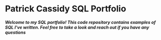 # Patrick Cassidy SQL Portfolio


 ##### Welcome to my SQL portfolio! This code repository contains examples of SQL I've written. Feel free to take a look and reach out if you have any questions
